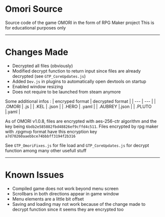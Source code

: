 # Omori Source
Source code of the game OMORI in the form of RPG Maker project
This is for educational purposes only

---

# Changes Made

* Decrypted all files (obviously)
* Modified decrypt function to return input since files are already decrypted (see `GTP_CoreUpdates.js`)
* Added `Dev.js` in plugins to automatically open devtools on startup
* Enabled window resizing
* Does not require to be launched from steam anymore

Some additional infos :
| encryped format | decrypted format |
| --- | --- |
| .OMORI | .js |
| .KEL | .json |
| .HERO | .yaml |
| .AUBREY |.json |
| .PLUTO |.yaml |

As of OMORI v1.0.8, files are encrypted with aes-256-ctr algorithm and the key being `6bdb2e585882fbd48826ef9cffd4c511`. Files encrypted by rpg maker with .rpgmvp format have this encryption key `a7d70260aaebbce74bbbff3194f2b316`

See `GTP_OmoriFixes.js` for file load and `GTP_CoreUpdates.js` for decrypt function among many other usefull stuff

---

# Known Issues

* Compiled game does not work beyond menu screen
* Scrollbars in both directions appear in game window
* Menu elements are a little bit offset
* Saving and loading may not work because of the change made to decrypt function since it seems they are encrypted too
